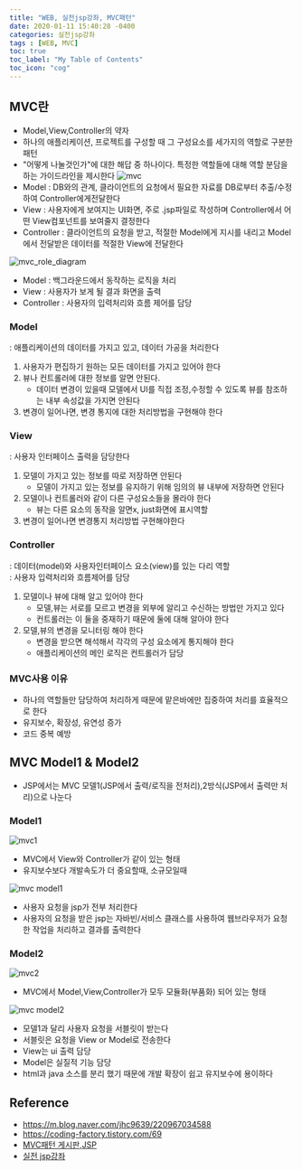 ```yaml
---
title: "WEB, 실전jsp강좌, MVC패턴"
date: 2020-01-11 15:40:28 -0400
categories: 실전jsp강좌
tags : [WEB, MVC]
toc: true
toc_label: "My Table of Contents"
toc_icon: "cog"
---
```


## MVC란
- Model,View,Controller의 약자
- 하나의 애플리케이션, 프로젝트를 구성할 때 그 구성요소를 세가지의 역할로 구분한 패턴
- "어떻게 나눌것인가"에 대한 해답 중 하나이다. 특정한 역할들에 대해 역할 분담을 하는 가이드라인을 제시한다
![mvc](https://user-images.githubusercontent.com/55946791/72495363-d38a5000-3869-11ea-968c-9dae69cf013d.JPG)
- Model : DB와의 관계, 클라이언트의 요청에서 필요한 자료를 DB로부터 추출/수정하여 Controller에게전달한다
- View : 사용자에게 보여지는 UI화면, 주로 .jsp파일로 작성하며 Controller에서 어떤 View컴포넌트를 보여줄지 결정한다
- Controller : 클라이언트의 요청을 받고, 적절한 Model에게 지시를 내리고 Model에서 전달받은 데이터를 적절한 View에 전달한다

![mvc_role_diagram](https://user-images.githubusercontent.com/55946791/72199983-f0e4a600-3486-11ea-95f0-3d2878016244.png)

- Model : 백그라운드에서 동작하는 로직을 처리
- View : 사용자가 보게 될 결과 화면을 출력
- Controller : 사용자의 입력처리와 흐름 제어를 담당

### Model
: 애플리케이션의 데이터를 가지고 있고, 데이터 가공을 처리한다
1. 사용자가 편집하기 원하는 모든 데이터를 가지고 있어야 한다
2. 뷰나 컨트롤러에 대한 정보를 알면 안된다.
    - 데이터 변경이 있을때 모델에서 UI를 직접 조정,수정할 수 있도록 뷰를 참조하는 내부 속성값을 가지면 안된다
3. 변경이 일어나면, 변경 통지에 대한 처리방법을 구현해야 한다

### View
: 사용자 인터페이스 출력을 담당한다
1. 모델이 가지고 있는 정보를 따로 저장하면 안된다
    - 모델이 가지고 있는 정보를 유지하기 위해 임의의 뷰 내부에 저장하면 안된다
2. 모델이나 컨트롤러와 같이 다른 구성요소들을 몰라야 한다
    - 뷰는 다른 요소의 동작을 알면x, just화면에 표시역할
3. 변경이 일어나면 변경통지 처리방법 구현해야한다

### Controller
: 데이터(model)와 사용자인터페이스 요소(view)를 있는 다리 역할<br>
: 사용자 입력처리와 흐름제어를 담당

1. 모델이나 뷰에 대해 알고 있어야 한다
    - 모델,뷰는 서로를 모르고 변경을 외부에 알리고 수신하는 방법만 가지고 있다
    - 컨트롤러는 이 둘을 중재하기 때문에 둘에 대해 알아야 한다
2. 모델,뷰의 변경을 모니터링 해야 한다
    - 변경을 받으면 해석해서 각각의 구성 요소에게 통지해야 한다
    - 애플리케이션의 메인 로직은 컨트롤러가 담당


### MVC사용 이유
- 하나의 역할들만 담당하여 처리하게 때문에 맡은바에만 집중하여 처리를 효율적으로 한다
- 유지보수, 확장성, 유연성 증가
- 코드 중복 예방



## MVC Model1 & Model2
- JSP에서는 MVC 모델1(JSP에서 출력/로직을 전처리),2방식(JSP에서 출력만 처리)으로 나눈다

### Model1
![mvc1](https://user-images.githubusercontent.com/55946791/72495522-45fb3000-386a-11ea-82c9-0c949711bc59.JPG)
- MVC에서 View와 Controller가 같이 있는 형태
- 유지보수보다 개발속도가 더 중요할때, 소규모일때


![mvc model1](https://user-images.githubusercontent.com/55946791/72200129-ce538c80-3488-11ea-906d-0bc04e82dd0e.png)
- 사용자 요청을 jsp가 전부 처리한다
- 사용자의 요청을 받은 jsp는 자바빈/서비스 클래스를 사용하여 웹브라우저가 요청한 작업을 처리하고 결과를 출력한다


### Model2
![mvc2](https://user-images.githubusercontent.com/55946791/72495719-dc2f5600-386a-11ea-9f65-1e28cee20496.JPG)
- MVC에서 Model,View,Controller가 모두 모듈화(부품화) 되어 있는 형태

![mvc model2](https://user-images.githubusercontent.com/55946791/72200152-fb07a400-3488-11ea-82df-78a8fea7a608.png)
- 모델1과 달리 사용자 요청을 서블릿이 받는다
- 서블릿은 요청을 View or Model로 전송한다
- View는 ui 출력 담당
- Model은 실질적 기능 담당
- html과 java 소스를 분리 했기 때문에 개발 확장이 쉽고 유지보수에 용이하다



## Reference
- <https://m.blog.naver.com/jhc9639/220967034588>
- <https://coding-factory.tistory.com/69>
- [MVC패턴 게시판,JSP](https://coding-factory.tistory.com/71)
- [실전 jsp강좌](https://www.inflearn.com/course/%EC%8B%A4%EC%A0%84-jsp-%EA%B0%95%EC%A2%8C/lecture/1188)
